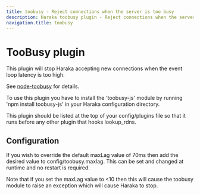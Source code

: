 ```yaml
---
title: toobusy - Reject connections when the server is too busy
description: Haraka toobusy plugin - Reject connections when the server is too busy
navigation.title: toobusy
---
```


# TooBusy plugin

This plugin will stop Haraka accepting new connections when the event loop 
latency is too high.

See [node-toobusy](https://github.com/STRML/node-toobusy) for details.

To use this plugin you have to install the 'toobusy-js' module by running
'npm install toobusy-js' in your Haraka configuration directory.

This plugin should be listed at the top of your config/plugins file so that 
it runs before any other plugin that hooks lookup\_rdns.

Configuration
-------------

If you wish to override the default maxLag value of 70ms then add the desired
value to config/toobusy.maxlag.  This can be set and changed at runtime and
no restart is required.

Note that if you set the maxLag value to <10 then this will cause the toobusy
module to raise an exception which will cause Haraka to stop.